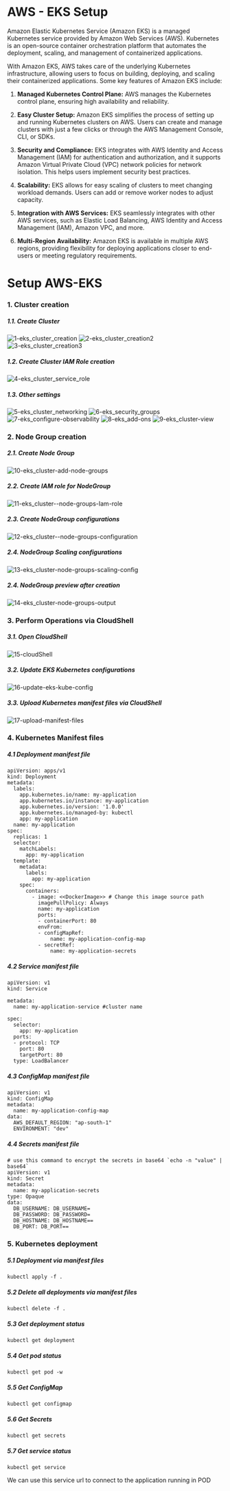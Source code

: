 # AWS - EKS Setup

Amazon Elastic Kubernetes Service (Amazon EKS) is a managed Kubernetes service provided by Amazon Web Services (AWS). Kubernetes is an open-source container orchestration platform that automates the deployment, scaling, and management of containerized applications.

With Amazon EKS, AWS takes care of the underlying Kubernetes infrastructure, allowing users to focus on building, deploying, and scaling their containerized applications. Some key features of Amazon EKS include:

1. **Managed Kubernetes Control Plane:** AWS manages the Kubernetes control plane, ensuring high availability and reliability.

2. **Easy Cluster Setup:** Amazon EKS simplifies the process of setting up and running Kubernetes clusters on AWS. Users can create and manage clusters with just a few clicks or through the AWS Management Console, CLI, or SDKs.

3. **Security and Compliance:** EKS integrates with AWS Identity and Access Management (IAM) for authentication and authorization, and it supports Amazon Virtual Private Cloud (VPC) network policies for network isolation. This helps users implement security best practices.

4. **Scalability:** EKS allows for easy scaling of clusters to meet changing workload demands. Users can add or remove worker nodes to adjust capacity.

5. **Integration with AWS Services:** EKS seamlessly integrates with other AWS services, such as Elastic Load Balancing, AWS Identity and Access Management (IAM), Amazon VPC, and more.

6. **Multi-Region Availability:** Amazon EKS is available in multiple AWS regions, providing flexibility for deploying applications closer to end-users or meeting regulatory requirements.

# Setup AWS-EKS
### 1. Cluster creation
##### 1.1. Create Cluster
![1-eks_cluster_creation](https://github.com/prabhakar2020/aws-eks/assets/7165155/0122e79a-4941-4a3c-836d-6e99b2598778)
![2-eks_cluster_creation2](https://github.com/prabhakar2020/aws-eks/assets/7165155/2230c8a1-e779-4c59-b733-e403a6d8aa8d)
![3-eks_cluster_creation3](https://github.com/prabhakar2020/aws-eks/assets/7165155/13d02641-4a23-4888-98f4-1f25b0909914)
##### 1.2. Create Cluster IAM Role creation
![4-eks_cluster_service_role](https://github.com/prabhakar2020/aws-eks/assets/7165155/341d2257-198d-43df-8fea-5f43112cfa4e)
##### 1.3. Other settings
![5-eks_cluster_networking](https://github.com/prabhakar2020/aws-eks/assets/7165155/e9fe6fc3-4b0a-4405-a582-c002fd61a035)
![6-eks_security_groups](https://github.com/prabhakar2020/aws-eks/assets/7165155/c1975027-521c-47a8-b050-7daa76bc2e71)
![7-eks_configure-observability](https://github.com/prabhakar2020/aws-eks/assets/7165155/a677db72-00cf-454c-b20c-7bcbae95d4fd)
![8-eks_add-ons](https://github.com/prabhakar2020/aws-eks/assets/7165155/bab95257-d256-4936-a59b-8ce16d25f351)
![9-eks_cluster-view](https://github.com/prabhakar2020/aws-eks/assets/7165155/06a32bd2-7437-42df-bfcd-8266b814e704)

### 2. Node Group creation
##### 2.1. Create Node Group
![10-eks_cluster-add-node-groups](https://github.com/prabhakar2020/aws-eks/assets/7165155/dcf19415-4e0e-4670-90e0-46292fc6a377)
##### 2.2. Create IAM role for NodeGroup
![11-eks_cluster--node-groups-Iam-role](https://github.com/prabhakar2020/aws-eks/assets/7165155/d663abfb-aa2e-4756-bc2d-725ca838ddc9)
##### 2.3. Create NodeGroup configurations
![12-eks_cluster--node-groups-configuration](https://github.com/prabhakar2020/aws-eks/assets/7165155/cd914290-ae6c-43b5-bfc4-b859be1da5a3)
##### 2.4. NodeGroup Scaling configurations
![13-eks_cluster-node-groups-scaling-config](https://github.com/prabhakar2020/aws-eks/assets/7165155/fe706dbb-434a-449d-b479-38342170f94e)
##### 2.4. NodeGroup preview after creation
![14-eks_cluster-node-groups-output](https://github.com/prabhakar2020/aws-eks/assets/7165155/af472fa9-38cd-4f68-a8b2-1162948517dc)

### 3. Perform Operations via CloudShell
##### 3.1. Open CloudShell
![15-cloudShell](https://github.com/prabhakar2020/aws-eks/assets/7165155/1d5a7847-a25a-4af0-9bcc-9a64ee352994)
##### 3.2. Update EKS Kubernetes configurations
![16-update-eks-kube-config](https://github.com/prabhakar2020/aws-eks/assets/7165155/3d28ad79-ca1e-4649-bbe0-a5361e086953)
##### 3.3. Upload Kubernetes manifest files via CloudShell
![17-upload-manifest-files](https://github.com/prabhakar2020/aws-eks/assets/7165155/f078cd4d-23a0-4ea3-9b0c-65a556e61169)

### 4. Kubernetes Manifest files
##### 4.1 Deployment manifest file
```
apiVersion: apps/v1
kind: Deployment
metadata:
  labels:
    app.kubernetes.io/name: my-application
    app.kubernetes.io/instance: my-application
    app.kubernetes.io/version: '1.0.0'
    app.kubernetes.io/managed-by: kubectl
    app: my-application
  name: my-application
spec:
  replicas: 1
  selector:
    matchLabels:
      app: my-application
  template:
    metadata:
      labels:
        app: my-application
    spec:
      containers:
        - image: <<DockerImage>> # Change this image source path
          imagePullPolicy: Always
          name: my-application
          ports:
          - containerPort: 80
          envFrom:
          - configMapRef: 
              name: my-application-config-map
          - secretRef:
              name: my-application-secrets
```
##### 4.2 Service manifest file
```
apiVersion: v1
kind: Service

metadata:
  name: my-application-service #cluster name

spec:
  selector:
    app: my-application
  ports:
  - protocol: TCP
    port: 80
    targetPort: 80
  type: LoadBalancer
```
##### 4.3 ConfigMap manifest file
```
apiVersion: v1
kind: ConfigMap
metadata:
  name: my-application-config-map
data:
  AWS_DEFAULT_REGION: "ap-south-1"
  ENVIRONMENT: "dev"
```
##### 4.4 Secrets manifest file
```
# use this command to encrypt the secrets in base64 `echo -n "value" | base64`
apiVersion: v1
kind: Secret
metadata:
  name: my-application-secrets
type: Opaque
data:
  DB_USERNAME: DB_USERNAME=
  DB_PASSWORD: DB_PASSWORD=
  DB_HOSTNAME: DB_HOSTNAME==
  DB_PORT: DB_PORT==
```
### 5. Kubernetes deployment
##### 5.1 Deployment via manifest files
```
kubectl apply -f .
```
##### 5.2 Delete all deployments via manifest files
```
kubectl delete -f .
```
##### 5.3 Get deployment status
```
kubectl get deployment
```
##### 5.4 Get pod status
```
kubectl get pod -w
```
##### 5.5 Get ConfigMap
```
kubectl get configmap
```
##### 5.6 Get Secrets
```
kubectl get secrets
```
##### 5.7 Get service status
```
kubectl get service
```
We can use this service url to connect to the application running in POD




